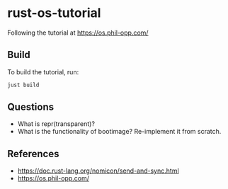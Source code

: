 # rust-os-tutorial

Following the tutorial at https://os.phil-opp.com/

## Build

To build the tutorial, run:

```bash
just build
```

## Questions

- What is repr(transparent)?
- What is the functionality of bootimage? Re-implement it from scratch.


## References

- https://doc.rust-lang.org/nomicon/send-and-sync.html
- https://os.phil-opp.com/
